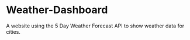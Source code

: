 # Weather-Dashboard
A website using the 5 Day Weather Forecast API to show weather data for cities.
